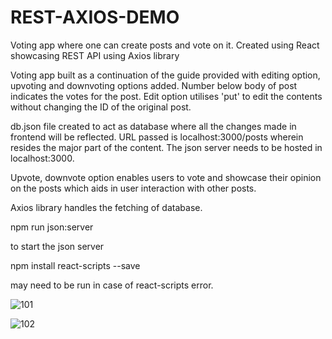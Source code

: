 # REST-AXIOS-DEMO
Voting app where one can create posts and vote on it. Created using React showcasing REST API using Axios library

Voting app built as a continuation of the guide provided with editing option, upvoting and downvoting options added. 
Number below body of post indicates the votes for the post.
Edit option utilises 'put' to edit the contents without changing the ID of the original post.

db.json file created to act as database where all the changes made in frontend will be reflected. 
URL passed is localhost:3000/posts wherein resides the major part of the content. The json server needs to be hosted in localhost:3000.

Upvote, downvote option enables users to vote and showcase their opinion on the posts which aids in user interaction with other posts.

Axios library handles the fetching of database. 

npm run json:server

to start the json server 

npm install react-scripts --save 

may need to be run in case of react-scripts error.

![101](https://github.com/Abhishek0R/REST-AXIOS-DEMO/assets/129680199/d250e576-bd25-4975-9bd7-4dc99d752cc2)

![102](https://github.com/Abhishek0R/REST-AXIOS-DEMO/assets/129680199/e691892b-8e8d-43f8-ba4d-134cdeec6d5a)
